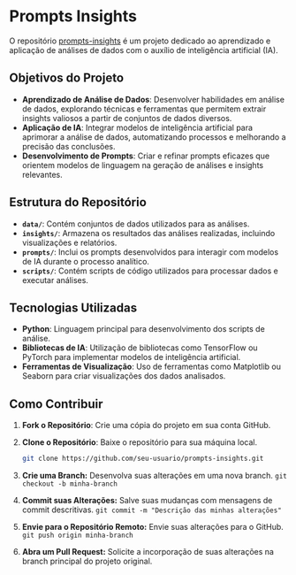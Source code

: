 # Prompts Insights

O repositório [prompts-insights](https://github.com/juliocesar710/prompts-insights) é um projeto dedicado ao aprendizado e aplicação de análises de dados com o auxílio de inteligência artificial (IA).

## Objetivos do Projeto

- **Aprendizado de Análise de Dados**: Desenvolver habilidades em análise de dados, explorando técnicas e ferramentas que permitem extrair insights valiosos a partir de conjuntos de dados diversos.
- **Aplicação de IA**: Integrar modelos de inteligência artificial para aprimorar a análise de dados, automatizando processos e melhorando a precisão das conclusões.
- **Desenvolvimento de Prompts**: Criar e refinar prompts eficazes que orientem modelos de linguagem na geração de análises e insights relevantes.

## Estrutura do Repositório

- **`data/`**: Contém conjuntos de dados utilizados para as análises.
- **`insights/`**: Armazena os resultados das análises realizadas, incluindo visualizações e relatórios.
- **`prompts/`**: Inclui os prompts desenvolvidos para interagir com modelos de IA durante o processo analítico.
- **`scripts/`**: Contém scripts de código utilizados para processar dados e executar análises.

## Tecnologias Utilizadas

- **Python**: Linguagem principal para desenvolvimento dos scripts de análise.
- **Bibliotecas de IA**: Utilização de bibliotecas como TensorFlow ou PyTorch para implementar modelos de inteligência artificial.
- **Ferramentas de Visualização**: Uso de ferramentas como Matplotlib ou Seaborn para criar visualizações dos dados analisados.

## Como Contribuir

1. **Fork o Repositório**: Crie uma cópia do projeto em sua conta GitHub.
2. **Clone o Repositório**: Baixe o repositório para sua máquina local.

   ```bash
   git clone https://github.com/seu-usuario/prompts-insights.git
   
3. **Crie uma Branch:** Desenvolva suas alterações em uma nova branch.
`git checkout -b minha-branch
`
4. **Commit suas Alterações:** Salve suas mudanças com mensagens de commit descritivas.
`git commit -m "Descrição das minhas alterações"
`
5. **Envie para o Repositório Remoto:** Envie suas alterações para o GitHub.
`git push origin minha-branch
`
6. **Abra um Pull Request:** Solicite a incorporação de suas alterações na branch principal do projeto original.
